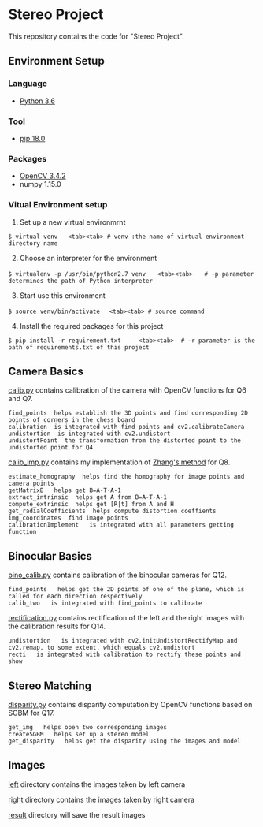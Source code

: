 # Stereo Project
This repository contains the code for "Stereo Project".

## Environment Setup
### Language 
* [Python 3.6](https://www.python.org/downloads/)
### Tool
* [pip 18.0](https://pypi.org/project/pip)
### Packages
* [OpenCV 3.4.2](https://opencv.org/releases.html)
*  numpy 1.15.0

### Vitual Environment setup
1. Set up a new virtual environmrnt 
```
$ virtual venv   <tab><tab> # venv :the name of virtual environment directory name
```
2. Choose an interpreter for the environment
```
$ virtualenv -p /usr/bin/python2.7 venv　　<tab><tab>　　# -p parameter determines the path of Python interpreter
```
3. Start use this environment
```
$ source venv/bin/activate　 <tab><tab> # source command
```
4. Install the required packages for this project
```
$ pip install -r requirement.txt     <tab><tab>  # -r parameter is the path of requirements.txt of this project
```
## Camera Basics 
[calib.py](https://github.com/JessieEmma/StereoProj/blob/master/CameraBasics/calib.py) contains calibration of the camera with OpenCV functions for Q6 and Q7.
 ```
 find_points  helps establish the 3D points and find corresponding 2D points of corners in the chess board
 calibration  is integrated with find_points and cv2.calibrateCamera
 undistortion  is integrated with cv2.undistort
 undistortPoint  the transformation from the distorted point to the undistorted point for Q4
 ```
[calib_imp.py](https://github.com/JessieEmma/StereoProj/blob/master/CameraBasics/calib_imp.py) contains my implementation of [Zhang's method](https://www.researchgate.net/publication/3193178_A_Flexible_New_Technique_for_Camera_Calibration) for Q8.
 ```
 estimate_homography  helps find the homography for image points and camera points
 getMatrixB   helps get B=A-T·A-1
 extract_intrinsic  helps get A from B=A-T·A-1
 compute_extrinsic  helps get [R|t] from A and H
 get_radialCoefficients  helps compute distortion coeffients 
 img_coordinates  find image points 
 calibrationImplement   is integrated with all parameters getting function
 ```
## Binocular Basics
[bino_calib.py](https://github.com/JessieEmma/StereoProj/blob/master/BinocularBasics/bino_calib.py) contains calibration of the binocular cameras for Q12.
 ```
 find_points   helps get the 2D points of one of the plane, which is called for each direction respectively
 calib_two   is integrated with find_points to calibrate
 ```
[rectification.py](https://github.com/JessieEmma/StereoProj/blob/master/BinocularBasics/rectification.py) contains rectification of the left and the right images with the calibration results for Q14.
 ```
 undistortion   is integrated with cv2.initUndistortRectifyMap and cv2.remap, to some extent, which equals cv2.undistort 
 recti   is integrated with calibration to rectify these points and show
 ```

## Stereo Matching
[disparity.py](https://github.com/JessieEmma/StereoProj/blob/master/StereoMatching/disparity.py) contains disparity computation by OpenCV functions based on SGBM for Q17.
 ```
 get_img   helps open two corresponding images
 createSGBM   helps set up a stereo model
 get_disparity   helps get the disparity using the images and model
 ```


## Images
[left](https://github.com/JessieEmma/StereoProj/tree/master/left) directory contains the images taken by left camera

[right](https://github.com/JessieEmma/StereoProj/tree/master/right) directory contains the images taken by right camera

[result](https://github.com/JessieEmma/StereoProj/tree/master/result) directory will save the result images 
 